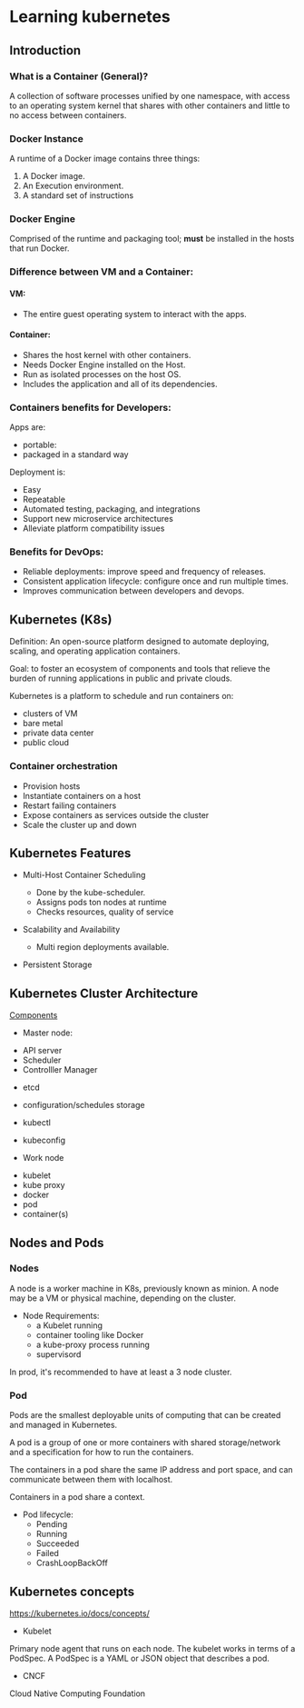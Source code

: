 # Learning kubernetes

## Introduction

### What is a Container (General)?

A collection of software processes unified by one namespace,
with access to an operating system kernel that shares with other
containers and little to no access between containers.

### Docker Instance

A runtime of a Docker image contains three things:

1. A Docker image.
2. An Execution environment.
3. A standard set of instructions

### Docker Engine

Comprised of the runtime and packaging tool; **must** be installed in
the hosts that run Docker.

### Difference between VM and a Container:

#### VM:

- The entire guest operating system to interact with the apps.
    
#### Container:

- Shares the host kernel with other containers.
- Needs Docker Engine installed on the Host.
- Run as isolated processes on the host OS.
- Includes the application and all of its dependencies.
       
### Containers benefits for Developers:

Apps are:  

* portable:
* packaged in a standard way

Deployment is:

* Easy
* Repeatable
* Automated testing, packaging, and integrations
* Support new microservice architectures
* Alleviate platform compatibility issues

### Benefits for DevOps:

* Reliable deployments: improve speed and frequency of releases.
* Consistent application lifecycle: configure once and run multiple times.
* Improves communication between developers and devops.

## Kubernetes (K8s)

Definition: An open-source platform designed to automate deploying, scaling, 
and operating application containers.

Goal: to foster an ecosystem of components and tools that relieve the 
burden of running applications in public and private clouds.

Kubernetes is a platform to schedule and run containers on:

- clusters of VM
- bare metal
- private data center
- public cloud

### Container orchestration

- Provision hosts
- Instantiate containers on a host
- Restart failing containers
- Expose containers as services outside the cluster
- Scale the cluster up and down

## Kubernetes Features

* Multi-Host Container Scheduling

    - Done by the kube-scheduler.
    - Assigns pods ton nodes at runtime
    - Checks resources, quality of service
    
* Scalability and Availability
    
    - Multi region deployments available.

* Persistent Storage

## Kubernetes Cluster Architecture

[Components](https://kubernetes.io/docs/concepts/overview/components/)

* Master node:
 - API server
 - Scheduler
 - Controlller Manager
 
* etcd
 - configuration/schedules storage
  
* kubectl
 - kubeconfig
  
* Work node
 - kubelet
 - kube proxy
 - docker
  - pod
   - container(s)
 
## Nodes and Pods 

### Nodes

A node is a worker machine in K8s, previously known as minion. 
A node may be a VM or physical machine, depending on the cluster. 

* Node Requirements:
    - a Kubelet running
    - container tooling like Docker
    - a kube-proxy process running
    - supervisord

In prod, it's recommended to have at least a 3 node cluster.    

### Pod

Pods are the smallest deployable units of computing that can be created 
and managed in Kubernetes.

A pod is a group of one or more containers with shared storage/network 
and a specification for how to run the containers. 

The containers in a pod share the same IP address and port space, 
and can communicate between them with localhost.

Containers in a pod share a context.

* Pod lifecycle:
    - Pending
    - Running
    - Succeeded
    - Failed
    - CrashLoopBackOff


    
## Kubernetes concepts

https://kubernetes.io/docs/concepts/





* Kubelet

Primary node agent that runs on each node. The kubelet works in terms of a 
PodSpec. A PodSpec is a YAML or JSON object that describes a pod.

* CNCF

Cloud Native Computing Foundation









     
        
